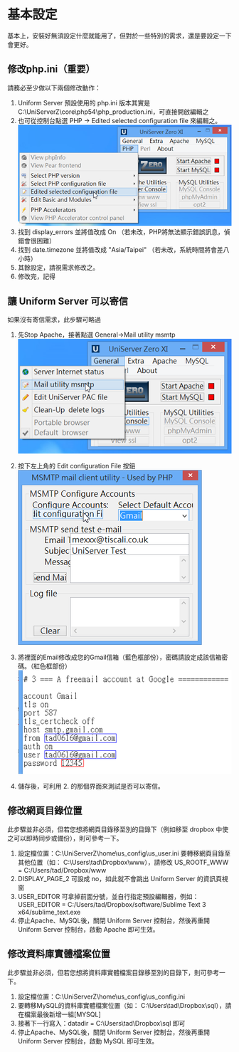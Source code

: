 # 基本設定

基本上，安裝好無須設定什麼就能用了，但對於一些特別的需求，還是要設定一下會更好。

## 修改php.ini（重要）

請務必至少做以下兩個修改動作：
1. Uniform Server 預設使用的 php.ini 版本其實是 C:\UniServerZ\core\php54\php_production.ini，可直接開啟編輯之
2. 也可從控制台點選 PHP → Edited selected configuration file 來編輯之。
![](x209.png)
3. 找到 display_errors 並將值改成 On （若未改，PHP將無法顯示錯誤訊息，偵錯會很困難）
4. 找到 date.timezone 並將值改成 "Asia/Taipei" （若未改，系統時間將會差八小時）
5. 其餘設定，請視需求修改之。
6. 修改完，記得

## 讓 Uniform Server 可以寄信

如果沒有寄信需求，此步驟可略過
1. 先Stop Apache，接著點選 General→Mail utility msmtp
![](x206.png)

3. 按下左上角的 Edit configuration File 按鈕
![](x207.png)

4. 將裡面的Email修改成您的Gmail信箱（藍色框部份），密碼請設定成該信箱密碼。（紅色框部份）
![](x208.png)

5. 儲存後，可利用 2. 的那個界面來測試是否可以寄信。

## 修改網頁目錄位置

此步驟並非必須，但若您想將網頁目錄移至別的目錄下（例如移至 dropbox 中使之可以即時同步或備份），則可參考一下。

1. 設定檔位置：C:\UniServerZ\home\us_config\us_user.ini
    要轉移網頁目錄至其他位置（如： C:\Users\tad\Dropbox\www），請修改 US_ROOTF_WWW = C:/Users/tad/Dropbox/www
2. DISPLAY_PAGE_2 可設成 no，如此就不會跳出 Uniform Server 的資訊頁視窗
3. USER_EDITOR 可拿掉前面分號，並自行指定預設編輯器，例如：USER_EDITOR = C:/Users/tad/Dropbox/software/Sublime Text 3 x64/sublime_text.exe
4. 停止Apache、MySQL後，關閉 Uniform Server 控制台，然後再重開 Uniform Server 控制台，啟動 Apache 即可生效。

## 修改資料庫實體檔案位置

此步驟並非必須，但若您想將資料庫實體檔案目錄移至別的目錄下，則可參考一下。

1. 設定檔位置：C:\UniServerZ\home\us_config\us_config.ini
2. 要轉移MySQL的資料庫實體檔案位置（如： C:\Users\tad\Dropbox\sql），請在檔案最後新增一組[MYSQL]
3. 接著下一行寫入：datadir = C:\Users\tad\Dropbox\sql 即可
4. 停止Apache、MySQL後，關閉 Uniform Server 控制台，然後再重開 Uniform Server 控制台，啟動 MySQL 即可生效。
